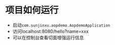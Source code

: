# 项目如何运行
* 启动`com.sunjinxu.aopdemo.AopdemoApplication`
* 访问localhost:8080/hello?name=xxx
* 可以在控制台查看切面增强运行信息
